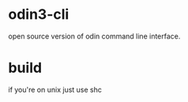 # odin3-cli

open source version of odin command line interface.

# build

if you're on unix just use shc


